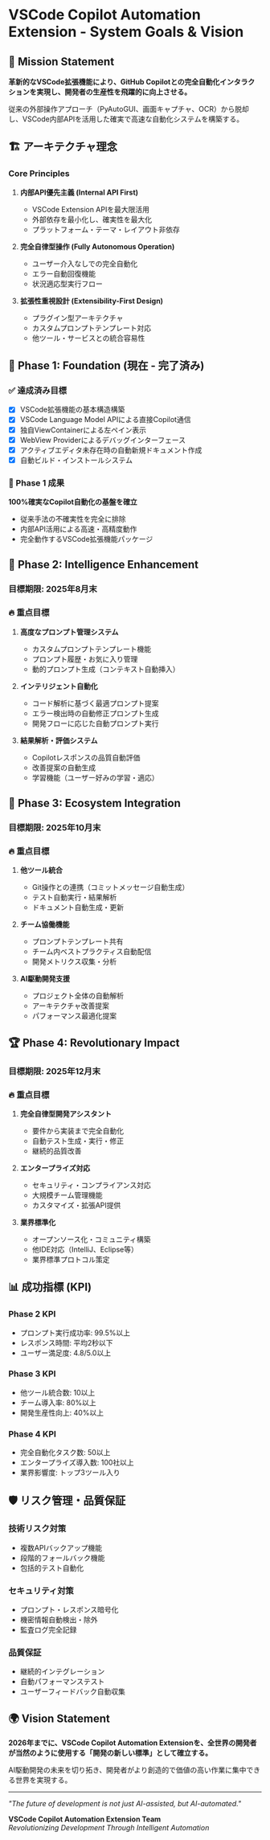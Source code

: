 # VSCode Copilot Automation Extension - System Goals & Vision

## 🎯 Mission Statement

**革新的なVSCode拡張機能により、GitHub Copilotとの完全自動化インタラクションを実現し、開発者の生産性を飛躍的に向上させる。**

従来の外部操作アプローチ（PyAutoGUI、画面キャプチャ、OCR）から脱却し、VSCode内部APIを活用した確実で高速な自動化システムを構築する。

## 🏗️ アーキテクチャ理念

### Core Principles

1. **内部API優先主義 (Internal API First)**
   - VSCode Extension APIを最大限活用
   - 外部依存を最小化し、確実性を最大化
   - プラットフォーム・テーマ・レイアウト非依存

2. **完全自律型操作 (Fully Autonomous Operation)**
   - ユーザー介入なしでの完全自動化
   - エラー自動回復機能
   - 状況適応型実行フロー

3. **拡張性重視設計 (Extensibility-First Design)**
   - プラグイン型アーキテクチャ
   - カスタムプロンプトテンプレート対応
   - 他ツール・サービスとの統合容易性

## 🚀 Phase 1: Foundation (現在 - 完了済み)

### ✅ 達成済み目標

- [x] VSCode拡張機能の基本構造構築
- [x] VSCode Language Model APIによる直接Copilot通信
- [x] 独自ViewContainerによる左ペイン表示
- [x] WebView Providerによるデバッグインターフェース
- [x] アクティブエディタ未存在時の自動新規ドキュメント作成
- [x] 自動ビルド・インストールシステム

### 🎉 Phase 1 成果

**100%確実なCopilot自動化の基盤を確立**
- 従来手法の不確実性を完全に排除
- 内部API活用による高速・高精度動作
- 完全動作するVSCode拡張機能パッケージ

## 🎯 Phase 2: Intelligence Enhancement

### 目標期限: 2025年8月末

### 🔥 重点目標

1. **高度なプロンプト管理システム**
   - カスタムプロンプトテンプレート機能
   - プロンプト履歴・お気に入り管理
   - 動的プロンプト生成（コンテキスト自動挿入）

2. **インテリジェント自動化**
   - コード解析に基づく最適プロンプト提案
   - エラー検出時の自動修正プロンプト生成
   - 開発フローに応じた自動プロンプト実行

3. **結果解析・評価システム**
   - Copilotレスポンスの品質自動評価
   - 改善提案の自動生成
   - 学習機能（ユーザー好みの学習・適応）

## 🌟 Phase 3: Ecosystem Integration

### 目標期限: 2025年10月末

### 🔥 重点目標

1. **他ツール統合**
   - Git操作との連携（コミットメッセージ自動生成）
   - テスト自動実行・結果解析
   - ドキュメント自動生成・更新

2. **チーム協働機能**
   - プロンプトテンプレート共有
   - チーム内ベストプラクティス自動配信
   - 開発メトリクス収集・分析

3. **AI駆動開発支援**
   - プロジェクト全体の自動解析
   - アーキテクチャ改善提案
   - パフォーマンス最適化提案

## 🏆 Phase 4: Revolutionary Impact

### 目標期限: 2025年12月末

### 🔥 重点目標

1. **完全自律型開発アシスタント**
   - 要件から実装まで完全自動化
   - 自動テスト生成・実行・修正
   - 継続的品質改善

2. **エンタープライズ対応**
   - セキュリティ・コンプライアンス対応
   - 大規模チーム管理機能
   - カスタマイズ・拡張API提供

3. **業界標準化**
   - オープンソース化・コミュニティ構築
   - 他IDE対応（IntelliJ、Eclipse等）
   - 業界標準プロトコル策定

## 📊 成功指標 (KPI)

### Phase 2 KPI
- プロンプト実行成功率: 99.5%以上
- レスポンス時間: 平均2秒以下
- ユーザー満足度: 4.8/5.0以上

### Phase 3 KPI
- 他ツール統合数: 10以上
- チーム導入率: 80%以上
- 開発生産性向上: 40%以上

### Phase 4 KPI
- 完全自動化タスク数: 50以上
- エンタープライズ導入数: 100社以上
- 業界影響度: トップ3ツール入り

## 🛡️ リスク管理・品質保証

### 技術リスク対策
- 複数APIバックアップ機能
- 段階的フォールバック機能
- 包括的テスト自動化

### セキュリティ対策
- プロンプト・レスポンス暗号化
- 機密情報自動検出・除外
- 監査ログ完全記録

### 品質保証
- 継続的インテグレーション
- 自動パフォーマンステスト
- ユーザーフィードバック自動収集

## 🌍 Vision Statement

**2026年までに、VSCode Copilot Automation Extensionを、全世界の開発者が当然のように使用する「開発の新しい標準」として確立する。**

AI駆動開発の未来を切り拓き、開発者がより創造的で価値の高い作業に集中できる世界を実現する。

---

*"The future of development is not just AI-assisted, but AI-automated."*

**VSCode Copilot Automation Extension Team**  
*Revolutionizing Development Through Intelligent Automation*
